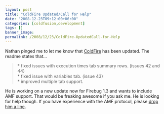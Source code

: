 ```yaml
---
layout: post
title: "ColdFire Updated/Call for Help"
date: "2008-12-23T09:12:00+06:00"
categories: [coldfusion,development]
tags: []
banner_image: 
permalink: /2008/12/23/ColdFire-UpdatedCall-for-Help
---
```


Nathan pinged me to let me know that <a href="http://coldfire.riaforge.org">ColdFire</a> has been updated. The readme states that...

<blockquote>
<p>
* fixed issues with execution times tab summary rows. (issues 42 and 44)<br />
* fixed issue with variables tab. (issue 43)<br />
* improved multiple tab support.
</p>
</blockquote>

He is working on a new update now for Firebug 1.3 and wants to include AMF support. That would be freaking awesome if you ask me. He is looking for help though. If you have experience with the AMF protocol, please <a href="http://coldfire.riaforge.org/index.cfm?event=page.projectcontact">drop him a line</a>.